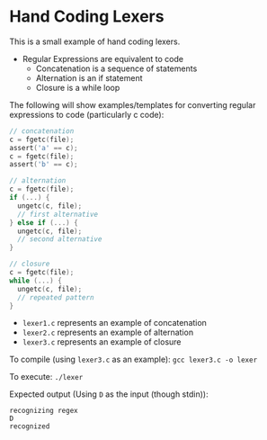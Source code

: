 # Hand Coding Lexers

This is a small example of hand coding lexers.

- Regular Expressions are equivalent to code
  - Concatenation is a sequence of statements
  - Alternation is an if statement
  - Closure is a while loop

The following will show examples/templates for converting regular expressions to code (particularly c code):

```c
// concatenation
c = fgetc(file);
assert('a' == c);
c = fgetc(file);
assert('b' == c);
```

```c
// alternation
c = fgetc(file);
if (...) {
  ungetc(c, file);
  // first alternative
} else if (...) {
  ungetc(c, file);
  // second alternative
}
```

```c
// closure
c = fgetc(file);
while (...) {
  ungetc(c, file);
  // repeated pattern
}
```

- `lexer1.c` represents an example of concatenation
- `lexer2.c` represents an example of alternation
- `lexer3.c` represents an example of closure

To compile (using `lexer3.c` as an example): `gcc lexer3.c -o lexer`

To execute: `./lexer`

Expected output (Using `D` as the input (though stdin)):
```
recognizing regex
D
recognized
```
